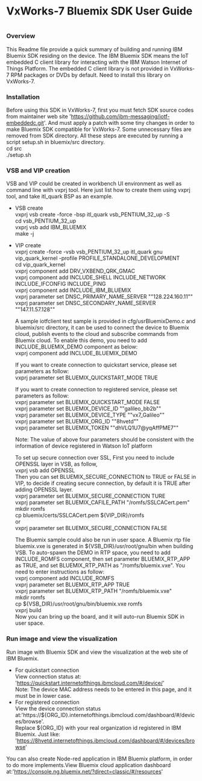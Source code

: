 # ##########################################################
#
# VxWorks-7 Bluemix SDK User Guide
#
# ##########################################################

### Overview

This Readme file provide a quick summary of building and running IBM Bluemix SDK residing on the
device. The IBM Bluemix SDK means the IoT embedded C client library for interacting with the IBM
Watson Internet of Things Platform. The embedded C client library is not provided in VxWorks-7
RPM packages or DVDs by default. Need to install this library on VxWorks-7.

### Installation

Before using this SDK in VxWorks-7, first you must fetch SDK source codes from maintainer web site 'https://github.com/ibm-messaging/iotf-embeddedc.git'. And must apply a patch with some tiny changes in order to make Bluemix SDK compatible for VxWorks-7. Some unnecessary files are removed from SDK directory. All these steps are executed by running a script setup.sh in bluemix/src directory. <br>
        cd src <br>
        ./setup.sh <br>

### VSB and VIP creation

VSB and VIP could be created in workbench UI environment as well as command line with vxprj tool. Here just list how to create them using vxprj tool, and take itl_quark BSP as an example. <br>

* VSB create <br>
        vxprj vsb create -force -bsp itl_quark vsb_PENTIUM_32_up -S <br>
        cd vsb_PENTIUM_32_up <br>
        vxprj vsb add IBM_BLUEMIX <br>
        make -j <br>

* VIP create <br>
        vxprj create -force -vsb vsb_PENTIUM_32_up itl_quark gnu vip_quark_kernel -profile PROFILE_STANDALONE_DEVELOPMENT <br>
        cd vip_quark_kernel <br>
        vxprj component add DRV_VXBEND_QRK_GMAC <br>
        vxprj component add INCLUDE_SHELL INCLUDE_NETWORK INCLUDE_IFCONFIG INCLUDE_PING <br>
        vxprj component add INCLUDE_IBM_BLUEMIX <br>
        vxprj parameter set DNSC_PRIMARY_NAME_SERVER "\"128.224.160.11\"" <br>
        vxprj parameter set DNSC_SECONDARY_NAME_SERVER "\"147.11.57.128\"" <br>

    A sample iotfclient test sample is provided in cfg/usrBluemixDemo.c and bluemix/src directory, it can be used to connect the device to Bluemix cloud, publish events to the cloud and subscribe commands from Bluemix cloud. To enable this demo, you need to add INCLUDE_BLUEMIX_DEMO component as below: <br>
        vxprj component add INCLUDE_BLUEMIX_DEMO <br>

    If you want to create connection to quickstart service, please set parameters as follow: <br>
        vxprj parameter set BLUEMIX_QUICKSTART_MODE TRUE <br>

    If you want to create connection to registered service, please set parameters as follow: <br>
        vxprj parameter set BLUEMIX_QUICKSTART_MODE FALSE <br>
        vxprj parameter set BLUEMIX_DEVICE_ID       "\"galileo_bb2b\"" <br>
        vxprj parameter set BLUEMIX_DEVICE_TYPE     "\"vx7_Galileo\"" <br>
        vxprj parameter set BLUEMIX_ORG_ID          "\"8hvetd\"" <br>
        vxprj parameter set BLUEMIX_TOKEN           "\"dhVLQ1U7@yqAffPME7\"" <br>

    Note: The value of above four parameters should be consistent with the information of device registered in Watson IoT platform <br>

    To set up secure connection over SSL, First you need to include OPENSSL layer in VSB, as follow,  <br>
        vxprj vsb add OPENSSL <br>
    Then you can set BLUEMIX_SECURE_CONNECTION to TRUE or FALSE in VIP, to decide if creating secure connection, by default it is TRUE after adding OPENSSL layer. <br>
        vxprj parameter set BLUEMIX_SECURE_CONNECTION   TURE <br>
        vxprj parameter set BLUEMIX_CAFILE_PATH         "/romfs/SSLCACert.pem" <br>
        mkdir romfs <br>
        cp bluemix/certs/SSLCACert.pem                  ${VIP_DIR}/romfs <br>
    or <br>
        vxprj parameter set BLUEMIX_SECURE_CONNECTION   FALSE <br>

    The Bluemix sample could also be run in user space. A Bluemix rtp file bluemix.vxe is generated in  ${VSB_DIR}/usr/root/gnu/bin when building VSB. To auto-spawn the DEMO in RTP space, you need to add INCLUDE_ROMFS component, then set parameter BLUEMIX_RTP_APP as TRUE, and set BLUEMIX_RTP_PATH as "/romfs/bluemix.vxe". You need to enter instructions as follow: <br>
        vxprj component add INCLUDE_ROMFS <br>
        vxprj parameter set BLUEMIX_RTP_APP TRUE <br>
        vxprj parameter set BLUEMIX_RTP_PATH "/romfs/bluemix.vxe" <br>
        mkdir romfs <br>
        cp ${VSB_DIR}/usr/root/gnu/bin/bluemix.vxe romfs <br>
        vxprj build <br>
    Now you can bring up the board, and it will auto-run Bluemix SDK in user space. <br>

### Run image and view the visualization

Run image with Bluemix SDK and view the visualization at the web site of IBM Bluemix. <br>
* For quickstart connection <br>
    View connection status at: 'https://quickstart.internetofthings.ibmcloud.com/#/device/' <br>
    Note: The device MAC address needs to be entered in this page, and it must be in lower case. <br>
* For registered connection <br>
    View the device connection status at:'https://${ORG_ID}.internetofthings.ibmcloud.com/dashboard/#/devices/browse'.<br>
    Replace ${ORG_ID} with your real organization id registered in IBM Bluemix. Just like: <br>
    'https://8hvetd.internetofthings.ibmcloud.com/dashboard/#/devices/browse' <br>

You can also create Node-red application in IBM Bluemix platform, in order to do more implements.View Bluemix cloud application dashboard at:'https://console.ng.bluemix.net/?direct=classic/#/resources' <br>
